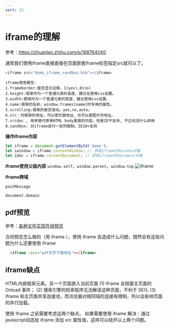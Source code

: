 ```yaml
---
sort: 23
---
```




# iframe的理解

参考：https://zhuanlan.zhihu.com/p/168764040

通常我们使用iframe直接直接在页面嵌套iframe标签指定src就可以了。
```js
<iframe src="demo_iframe_sandbox.htm"></iframe>
```
```text
iframe常用属性:
1.frameborder:是否显示边框，1(yes),0(no)
2.height:框架作为一个普通元素的高度，建议在使用css设置。
3.width:框架作为一个普通元素的宽度，建议使用css设置。
4.name:框架的名称，window.frames[name]时专用的属性。
5.scrolling:框架的是否滚动。yes,no,auto。
6.src：内框架的地址，可以使页面地址，也可以是图片的地址。
7.srcdoc , 用来替代原来HTML body里面的内容。但是IE不支持, 不过也没什么卵用
8.sandbox: 对iframe进行一些列限制，IE10+支持
```

**操作iframe内容**
```js
let iframe = document.getElementById('demo');
let iwindow = iframe.contentWindow; // 获取iframe的window对象
let idoc = iframe.contentDocument; // 获取iframe的document对象
```

**iframe使用父级内容**
`window.self`，`window.parent`，`window.top`
![iframe](https://upload-images.jianshu.io/upload_images/7162582-53d566dcd1f1505f.png?imageMogr2/auto-orient/strip|imageView2/2/w/800/format/webp)

**iframe跨域**

`postMessage`

`document.domain`

## pdf预览

参考：[各种文件实现在线预览](https://juejin.cn/post/7038157616291250190)

合同预览怎么做的（用 iframe ），使用 iframe 会造成什么问题，既然会有这些问题为什么还要使用 iframe

```html
  <iframe :scr="pdf文件下载地址"></iframe>
```

## iframe缺点

HTML内嵌框架元素。另一个页面嵌入当前页面
(1) iframe 会阻塞主页面的 Onload 事件；
(2) 搜索引擎的检索程序无法解读这种页面，不利于 SEO;
(3) iframe 和主页面共享连接池，而浏览器对相同域的连接有限制，所以会影响页面的并行加载。

使用 iframe 之前需要考虑这两个缺点。
如果需要使用 iframe
解决：通过 javascript动态给 iframe 添加 src 属性值，这样可以绕开以上两个问题。
